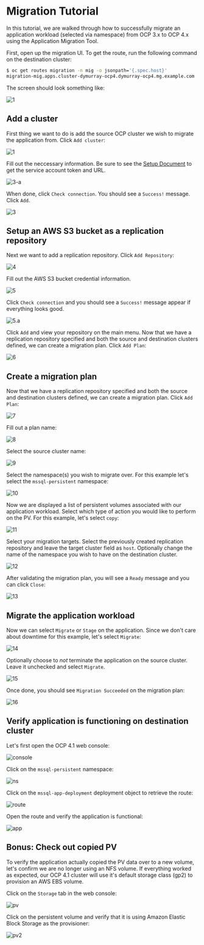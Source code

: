 # Migration Tutorial

In this tutorial, we are walked through how to successfully migrate an
application workload (selected via namespace) from OCP 3.x to OCP 4.x using the
Application Migration Tool.

First, open up the migration UI. To get the route, run the following command on
the destination cluster:
```bash
$ oc get routes migration -n mig -o jsonpath='{.spec.host}'
migration-mig.apps.cluster-dymurray-ocp4.dymurray-ocp4.mg.example.com
```

The screen should look something like:

![1](./screenshots/1.png?raw=true "1")

## Add a cluster

First thing we want to do is add the source OCP cluster we wish to migrate the
application from. Click `Add cluster`:

![1](./screenshots/1.png?raw=true "1")

Fill out the neccessary information. Be sure to see the [Setup
Document](./Setup.md#source-cluster) to get the service account token and URL.

![3-a](./screenshots/3-a.png?raw=true "3a")

When done, click `Check connection`. You should see a `Success!` message. Click
`Add`.

![3](./screenshots/3.png?raw=true "2")

## Setup an AWS S3 bucket as a replication repository

Next we want to add a replication repository. Click `Add Repository`:

![4](./screenshots/4.png?raw=true "4")

Fill out the AWS S3 bucket credential information.

![5](./screenshots/5.png?raw=true "5")

Click `Check connection` and you should see a `Success!` message appear if
everything looks good.

![5.a](./screenshots/5-a.png?raw=true "5a")

Click `Add` and view your repository on the main menu. Now that we have a
replication repository specified and both the source and destination clusters
defined, we can create a migration plan. Click `Add Plan`:

![6](./screenshots/6.png?raw=true "6")

## Create a migration plan

Now that we have a replication repository specified and both the source and
destination clusters defined, we can create a migration plan. Click `Add Plan`:

![7](./screenshots/7.png?raw=true "7")

Fill out a plan name:

![8](./screenshots/8.png?raw=true "8")

Select the source cluster name:

![9](./screenshots/9.png?raw=true "9")

Select the namespace(s) you wish to migrate over. For this example let's select
the `mssql-persistent` namespace:

![10](./screenshots/10.png?raw=true "10")

Now we are displayed a list of persistent volumes associated with our
application workload. Select which type of action you would like to perform on
the PV. For this example, let's select `copy`:

![11](./screenshots/11.png?raw=true "11")

Select your migration targets. Select the previously created replication
repository and leave the target cluster field as `host`. Optionally change the
name of the namespace you wish to have on the destination cluster.

![12](./screenshots/12.png?raw=true "12")

After validating the migration plan, you will see a `Ready` message and you can
click `Close`:

![13](./screenshots/13.png?raw=true "13")

## Migrate the application workload

Now we can select `Migrate` or `Stage` on the application. Since we don't care
about downtime for this example, let's select `Migrate`:

![14](./screenshots/14.png?raw=true "14")

Optionally choose to *not* terminate the application on the source cluster.
Leave it unchecked and select `Migrate`.

![15](./screenshots/15.png?raw=true "15")

Once done, you should see `Migration Succeeded` on the migration plan:

![16](./screenshots/16.png?raw=true "16")


## Verify application is functioning on destination cluster

Let's first open the OCP 4.1 web console:

![console](./screenshots/dest.png?raw=true "console")

Click on the `mssql-persistent` namespace:

![ns](./screenshots/dest-project.png?raw=true "ns")

Click on the `mssql-app-deployment` deployment object to retrieve the route:

![route](./screenshots/dest-route.png?raw=true "route")

Open the route and verify the application is functional:

![app](./screenshots/dest-app.png?raw=true "app")

## Bonus: Check out copied PV

To verify the application actually copied the PV data over to a new volume,
let's confirm we are no longer using an NFS volume. If everything worked as
expected, our OCP 4.1 cluster will use it's default storage class (gp2) to
provision an AWS EBS volume.

Click on the `Storage` tab in the web console:

![pv](./screenshots/pv1.png?raw=true "pv")

Click on the persistent volume and verify that it is using Amazon Elastic Block
Storage as the provisioner:

![pv2](./screenshots/pv2.png?raw=true "pv2")


